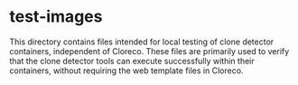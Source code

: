 # test-images
This directory contains files intended for local testing of clone detector containers, independent of Cloreco.
These files are primarily used to verify that the clone detector tools can execute successfully within their containers, without requiring the web template files in Cloreco.
